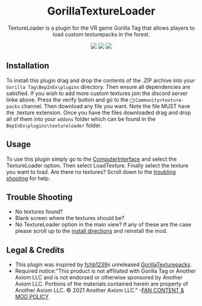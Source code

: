 <div align="center">
<h1>GorillaTextureLoader</h1>
<p>TextureLoader is a plugin for the VR game Gorilla Tag that allows players to load custom texturepacks in the forest.</p>
<a href="https://github.com/CrafterBotOfficial/TextureLoader/blob/main/LICENSE"><img src="https://img.shields.io/badge/license-MIT-%23373737"</img></a>
<a href="https://discord.gg/rxSEV6PqJu"><img src="https://img.shields.io/discord/1058184246335897671?color=%235865F2&label=Crafterbot%27s%20Discord&logo=discord"></a>
<img src="https://img.shields.io/github/downloads/CrafterBotOfficial/GorillaTextureLoader/total?label=Downloads">
</div>

## Installation
To install this plugin drag and drop the contents of the .ZIP archive into your ``Gorilla Tag\BepInEx\plugins`` directory. Then ensure all dependencies are satisfied. If you wish to add more custom textures join the discord server linke above. Press the verify button and go to the ``🏡|Community>texture-packs`` channel. Then download any file you want. Note the file MUST have the .texture extension. Once you have the files downloaded drag and drop all of them into your ``addons`` folder which can be found in the ``BepInEx\plugins\textureloader`` folder.
## Usage
To use this plugin simply go to the [ComputerInterface](https://github.com/ToniMacaroni/ComputerInterface) and select the TextureLoader option. Then select LoadTexture. Finally select the texture you want to load. Are there no textures? Scroll down to the [troubling shooting](#Trouble-Shooting) for help.
## Trouble Shooting
* No textures found?
* Blank screen where the textures should be?
* No TextureLoader option in the main view?
If any of these are the case please scroll up to the [install directions](Installation) and reinstall the mod.
## Legal & Credits
* This plugin was inspired by [fchb1239](https://github.com/fchb1239/)s unreleased [GorillaTexturepacks](https://github.com/fchb1239/GorillaTexturepacks).
* Required notice:"This product is not affiliated with Gorilla Tag or Another Axiom LLC and is not endorsed or otherwise sponsored by Another Axiom LLC. Portions of the materials contained herein are property of Another Axiom LLC. © 2021 Another Axiom LLC."
-[FAN CONTENT & MOD POLICY](https://www.gorillatagvr.com/fan-content-mod-policy)
